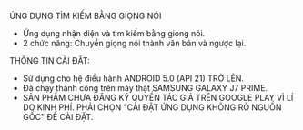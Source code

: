 ỨNG DỤNG TÌM KIẾM BẰNG GIỌNG NÓI
+ Ứng dụng nhận diện và tìm kiếm bằng giọng nói.
+ 2 chức năng: Chuyển giọng nói thành văn bản và ngược lại.

THÔNG TIN CÀI ĐẶT:

+ Sử dụng cho hệ điều hành ANDROID 5.0 (API 21) TRỞ LÊN.
+ Đã chạy thành công trên máy thật SAMSUNG GALAXY J7 PRIME.
+ SẢN PHẨM CHƯA ĐĂNG KÝ QUYỀN TÁC GIẢ TRÊN GOOGLE PLAY VÌ LÍ DO KINH PHÍ. PHẢI CHỌN "CÀI ĐẶT ỨNG DỤNG KHÔNG RÕ NGUỒN GỐC" ĐỂ CÀI ĐẶT.
